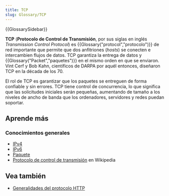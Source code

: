 ```yaml
---
title: TCP
slug: Glossary/TCP
---
```


{{GlossarySidebar}}

**TCP** (**Protocolo de Control de Transmisión**, por sus siglas en inglés _Transmission Control Protocol_) es {{Glossary("protocol","protocolo")}} de red importante que permite que dos anfitriones (_hosts_) se conecten e intercambien flujos de datos. TCP garantiza la entrega de datos y {{Glossary("Packet","paquetes")}} en el mismo orden en que se enviaron. Vint Cerf y Bob Kahn, científicos de DARPA por aquél entonces, diseñaron TCP en la década de los 70.

El rol de TCP es garantizar que los paquetes se entreguen de forma confiable y sin errores. TCP tiene control de concurrencia, lo que significa que las solicitudes iniciales serán pequeñas, aumentando de tamaño a los niveles de ancho de banda que los ordenadores, servidores y redes puedan soportar.

## Aprende más

### Conocimientos generales

- [IPv4](/es/docs/Glossary/IPv4)
- [IPv6](/es/docs/Glossary/IPv6)
- [Paquete](/es/docs/Glossary/Packet)
- [Protocolo de control de transmisión](https://es.wikipedia.org/wiki/Protocolo_de_control_de_transmisión) en Wikipedia

## Vea también

- [Generalidades del protocolo HTTP](/es/docs/Web/HTTP/Guides/Overview)
